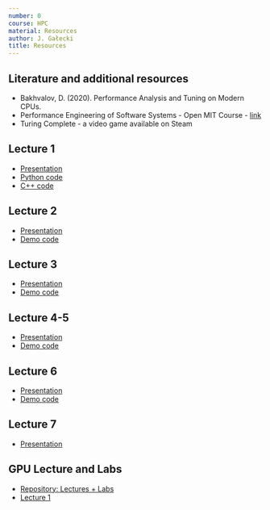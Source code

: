 ```yaml
---
number: 0
course: HPC
material: Resources
author: J. Gałecki
title: Resources
---
```



## Literature and additional resources

- Bakhvalov, D. (2020). Performance Analysis and Tuning on Modern CPUs.
- Performance Engineering of Software Systems - Open MIT Course - [link](https://youtube.com/playlist?list=PLUl4u3cNGP63VIBQVWguXxZZi0566y7Wf)
- Turing Complete - a video game available on Steam

## Lecture 1

- [Presentation](http://ccfd.github.io/courses/data/hpc/lecture1.pdf)
- [Python code](http://ccfd.github.io/courses/code/hpc/lecture1/dgemm.py)
- [C++ code](http://ccfd.github.io/courses/code/hpc/lecture1/cpp.zip)

## Lecture 2

- [Presentation](http://ccfd.github.io/courses/data/hpc/lecture2.pdf)
- [Demo code](http://ccfd.github.io/courses/code/hpc/lecture2_code.zip)

## Lecture 3

- [Presentation](http://ccfd.github.io/courses/data/hpc/lecture3.pdf)
- [Demo code](http://ccfd.github.io/courses/code/hpc/lecture3_code.zip)

## Lecture 4-5

- [Presentation](http://ccfd.github.io/courses/data/hpc/lecture45.pdf)
- [Demo code](http://ccfd.github.io/courses/code/hpc/lecture45_code.zip)

## Lecture 6

- [Presentation](http://ccfd.github.io/courses/data/hpc/lecture6.pdf)
- [Demo code](http://ccfd.github.io/courses/code/hpc/lecture6_code.zip)

## Lecture 7

- [Presentation](http://ccfd.github.io/courses/data/hpc/lecture7.pdf)

## GPU Lecture and Labs

- [Repository: Lectures + Labs](https://github.com/ggruszczynski/gpu_colab)
- [Lecture 1](https://raw.githack.com/ggruszczynski/gpu_colab/main/lectures/gpu_lecture1.html)
